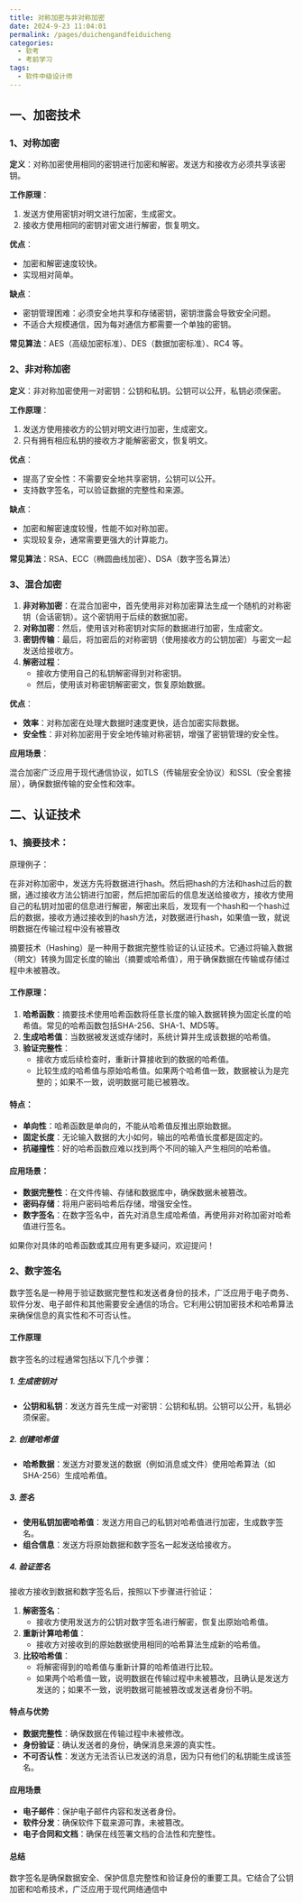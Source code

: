 ```yaml
---
title: 对称加密与非对称加密
date: 2024-9-23 11:04:01
permalink: /pages/duichengandfeiduicheng
categories: 
  - 软考
  - 考前学习
tags: 
  - 软件中级设计师
---
```


## 一、加密技术

### 1、对称加密

**定义**：对称加密使用相同的密钥进行加密和解密。发送方和接收方必须共享该密钥。

**工作原理**：

1. 发送方使用密钥对明文进行加密，生成密文。
2. 接收方使用相同的密钥对密文进行解密，恢复明文。

**优点**：

- 加密和解密速度较快。
- 实现相对简单。

**缺点**：

- 密钥管理困难：必须安全地共享和存储密钥，密钥泄露会导致安全问题。
- 不适合大规模通信，因为每对通信方都需要一个单独的密钥。

**常见算法**：AES（高级加密标准）、DES（数据加密标准）、RC4 等。

### 2、非对称加密

**定义**：非对称加密使用一对密钥：公钥和私钥。公钥可以公开，私钥必须保密。

**工作原理**：

1. 发送方使用接收方的公钥对明文进行加密，生成密文。
2. 只有拥有相应私钥的接收方才能解密密文，恢复明文。

**优点**：

- 提高了安全性：不需要安全地共享密钥，公钥可以公开。
- 支持数字签名，可以验证数据的完整性和来源。

**缺点**：

- 加密和解密速度较慢，性能不如对称加密。
- 实现较复杂，通常需要更强大的计算能力。

**常见算法**：RSA、ECC（椭圆曲线加密）、DSA（数字签名算法）

### 3、混合加密

1. **非对称加密**：在混合加密中，首先使用非对称加密算法生成一个随机的对称密钥（会话密钥）。这个密钥用于后续的数据加密。
2. **对称加密**：然后，使用该对称密钥对实际的数据进行加密，生成密文。
3. **密钥传输**：最后，将加密后的对称密钥（使用接收方的公钥加密）与密文一起发送给接收方。
4. **解密过程**：
   - 接收方使用自己的私钥解密得到对称密钥。
   - 然后，使用该对称密钥解密密文，恢复原始数据。

**优点**：

- **效率**：对称加密在处理大数据时速度更快，适合加密实际数据。
- **安全性**：非对称加密用于安全地传输对称密钥，增强了密钥管理的安全性。

**应用场景**：

混合加密广泛应用于现代通信协议，如TLS（传输层安全协议）和SSL（安全套接层），确保数据传输的安全性和效率。



## 二、认证技术



### 1、摘要技术：

原理例子：

在非对称加密中，发送方先将数据进行hash。然后把hash的方法和hash过后的数据，通过接收方法公钥进行加密，然后把加密后的信息发送给接收方，接收方使用自己的私钥对加密的信息进行解密，解密出来后，发现有一个hash和一个hash过后的数据，接收方通过接收到的hash方法，对数据进行hash，如果值一致，就说明数据在传输过程中没有被篡改

摘要技术（Hashing）是一种用于数据完整性验证的认证技术。它通过将输入数据（明文）转换为固定长度的输出（摘要或哈希值），用于确保数据在传输或存储过程中未被篡改。

#### 工作原理：

1. **哈希函数**：摘要技术使用哈希函数将任意长度的输入数据转换为固定长度的哈希值。常见的哈希函数包括SHA-256、SHA-1、MD5等。
2. **生成哈希值**：当数据被发送或存储时，系统计算并生成该数据的哈希值。
3. **验证完整性**：
   - 接收方或后续检查时，重新计算接收到的数据的哈希值。
   - 比较生成的哈希值与原始哈希值。如果两个哈希值一致，数据被认为是完整的；如果不一致，说明数据可能已被篡改。

#### 特点：

- **单向性**：哈希函数是单向的，不能从哈希值反推出原始数据。
- **固定长度**：无论输入数据的大小如何，输出的哈希值长度都是固定的。
- **抗碰撞性**：好的哈希函数应难以找到两个不同的输入产生相同的哈希值。

#### 应用场景：

- **数据完整性**：在文件传输、存储和数据库中，确保数据未被篡改。
- **密码存储**：将用户密码哈希后存储，增强安全性。
- **数字签名**：在数字签名中，首先对消息生成哈希值，再使用非对称加密对哈希值进行签名。

如果你对具体的哈希函数或其应用有更多疑问，欢迎提问！

### 2、数字签名

数字签名是一种用于验证数据完整性和发送者身份的技术，广泛应用于电子商务、软件分发、电子邮件和其他需要安全通信的场合。它利用公钥加密技术和哈希算法来确保信息的真实性和不可否认性。

#### 工作原理

数字签名的过程通常包括以下几个步骤：

##### 1. 生成密钥对

- **公钥和私钥**：发送方首先生成一对密钥：公钥和私钥。公钥可以公开，私钥必须保密。

##### 2. 创建哈希值

- **哈希数据**：发送方对要发送的数据（例如消息或文件）使用哈希算法（如SHA-256）生成哈希值。

##### 3. 签名

- **使用私钥加密哈希值**：发送方用自己的私钥对哈希值进行加密，生成数字签名。
- **组合信息**：发送方将原始数据和数字签名一起发送给接收方。

##### 4. 验证签名

接收方接收到数据和数字签名后，按照以下步骤进行验证：

1. **解密签名**：
   - 接收方使用发送方的公钥对数字签名进行解密，恢复出原始哈希值。
2. **重新计算哈希值**：
   - 接收方对接收到的原始数据使用相同的哈希算法生成新的哈希值。
3. **比较哈希值**：
   - 将解密得到的哈希值与重新计算的哈希值进行比较。
   - 如果两个哈希值一致，说明数据在传输过程中未被篡改，且确认是发送方发送的；如果不一致，说明数据可能被篡改或发送者身份不明。

#### 特点与优势

- **数据完整性**：确保数据在传输过程中未被修改。
- **身份验证**：确认发送者的身份，确保消息来源的真实性。
- **不可否认性**：发送方无法否认已发送的消息，因为只有他们的私钥能生成该签名。

#### 应用场景

- **电子邮件**：保护电子邮件内容和发送者身份。
- **软件分发**：确保软件下载来源可靠，未被篡改。
- **电子合同和文档**：确保在线签署文档的合法性和完整性。

#### 总结

数字签名是确保数据安全、保护信息完整性和验证身份的重要工具。它结合了公钥加密和哈希技术，广泛应用于现代网络通信中





